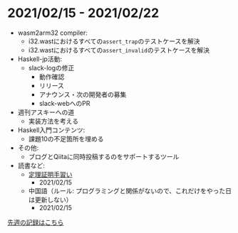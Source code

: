 # 2021/02/15 - 2021/02/22

- wasm2arm32 compiler:
    - i32.wastにおけるすべての`assert_trap`のテストケースを解決
    - i32.wastにおけるすべての`assert_invalid`のテストケースを解決
- Haskell-jp活動:
    - slack-logの修正
        - 動作確認
        - リリース
        - アナウンス・次の開発者の募集
        - slack-webへのPR
- 週刊アスキーへの道
    - 実装方法を考える
- Haskell入門コンテンツ:
    - 課題10の不足箇所を埋める
- その他:
    - ブログとQiitaに同時投稿するのをサポートするツール
- 読書など:
    - [定理証明手習い](https://www.lambdanote.com/collections/littleprover)
        - 2021/02/15
    - 中国語（ルール: プログラミングと関係がないので、これだけをやった日は更新しない）
        - 2021/02/15

[先週の記録はこちら](https://github.com/igrep/daily-commits/blob/764b2d69f917ff33cac63021709c8eeb301733c8/yesterday.md)
